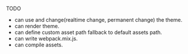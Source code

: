 TODO

- can use and change(realtime change, permanent change) the theme.
- can render theme.
- can define custom asset path fallback to default assets path.
- can write webpack.mix.js.
- can compile assets.